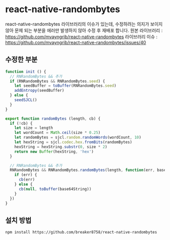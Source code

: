# react-native-randombytes

react-native-randombytes 라이브러리의 이슈가 있는데, 수정하려는 의지가 보이지 않아 문제 되는 부분을 에러만 발생하지 않아 수정 후 재배포 합니다.
원본 라이브러리 : https://github.com/mvayngrib/react-native-randombytes
라이브러리 이슈 : https://github.com/mvayngrib/react-native-randombytes/issues/40

## 수정한 부분

```js
function init () {
  // RNRandomBytes && 추가
  if (RNRandomBytes && RNRandomBytes.seed) {
    let seedBuffer = toBuffer(RNRandomBytes.seed)
    addEntropy(seedBuffer)
  } else {
    seedSJCL()
  }
}

export function randomBytes (length, cb) {
  if (!cb) {
    let size = length
    let wordCount = Math.ceil(size * 0.25)
    let randomBytes = sjcl.random.randomWords(wordCount, 10)
    let hexString = sjcl.codec.hex.fromBits(randomBytes)
    hexString = hexString.substr(0, size * 2)
    return new Buffer(hexString, 'hex')
  }

  // RNRandomBytes && 추가
  RNRandomBytes && RNRandomBytes.randomBytes(length, function(err, base64String) {
    if (err) {
      cb(err)
    } else {
      cb(null, toBuffer(base64String))
    }
  })
}
```

## 설치 방법

```bash
npm install https://github.com/breaker8758/react-native-randombytes
```